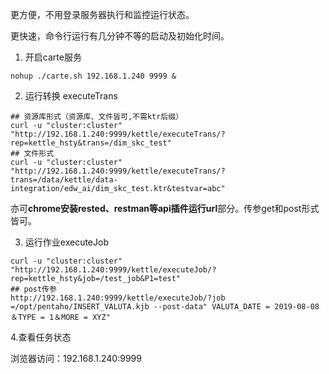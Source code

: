 更方便，不用登录服务器执行和监控运行状态。

更快速，命令行运行有几分钟不等的启动及初始化时间。

1. 开启carte服务

```
nohup ./carte.sh 192.168.1.240 9999 &
```

2. 运行转换 executeTrans

```
## 资源库形式（资源库、文件皆可,不需ktr后缀）
curl -u "cluster:cluster" "http://192.168.1.240:9999/kettle/executeTrans/?rep=kettle_hsty&trans=/dim_skc_test"
## 文件形式
curl -u "cluster:cluster" "http://192.168.1.240:9999/kettle/executeTrans/?trans=/data/kettle/data-integration/edw_ai/dim_skc_test.ktr&testvar=abc"
```

   亦可**chrome安装rested、restman等api插件运行url**部分。传参get和post形式皆可。

3. 运行作业executeJob

```
curl -u "cluster:cluster" "http://192.168.1.240:9999/kettle/executeJob/?rep=kettle_hsty&job=/test_job&P1=test"
## post传参
http://192.168.1.240:9999/kettle/executeJob/?job =/opt/pentaho/INSERT_VALUTA.kjb --post-data" VALUTA_DATE = 2019-08-08＆TYPE = 1＆MORE = XYZ"

```

4.查看任务状态

   浏览器访问：192.168.1.240:9999